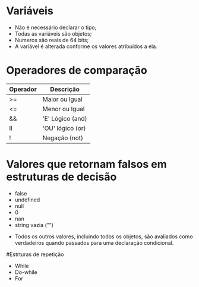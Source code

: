 # Variáveis
- Não é necessário declarar o tipo;
- Todas as variáveis são objetos;
- Numeros são reais de 64 bits;
- A variável é alterada conforme os valores atribuídos a ela.

# Operadores de comparação

|Operador | Descrição|
|---------|-----------|
| >=| Maior ou Igual|
<=| Menor ou Igual
&&| 'E' Lógico (and)
 II | 'OU' lógico (or) 
 ! | Negação (not)

# Valores que retornam falsos em estruturas de decisão

- false
- undefined
- null
- 0
- nan
- string vazia ("")

* Todos os outros valores, incluindo todos os objetos, são avaliados como verdadeiros quando passados para uma declaração condicional.

#Estrturas de repetição

- While
- Do-while
- For